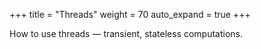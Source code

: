 +++
title = "Threads"
weight =  70
auto_expand = true
+++

How to use threads — transient, stateless computations.